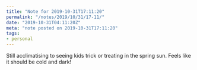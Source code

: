 ```yaml
---
title: "Note for 2019-10-31T17:11:20"
permalink: "/notes/2019/10/31/17-11/"
date: "2019-10-31T04:11:20Z"
meta: "note posted on 2019-10-31T17:11:20"
tags:
- personal
---
```

Still acclimatising to seeing kids trick or treating in the spring sun. Feels like it should be cold and dark!
